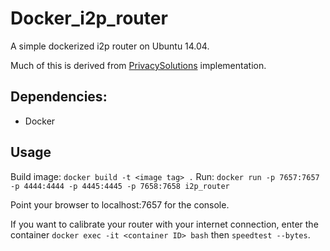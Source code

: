 # Docker_i2p_router

A simple dockerized i2p router on Ubuntu 14.04.

Much of this is derived from [PrivacySolutions](https://github.com/PrivacySolutions/docker-i2p) implementation.

## Dependencies:

* Docker

## Usage

Build image: `docker build -t <image tag> .`
Run: `docker run -p 7657:7657 -p 4444:4444 -p 4445:4445 -p 7658:7658 i2p_router`

Point your browser to localhost:7657 for the console.

If you want to calibrate your router with your internet connection, enter the container `docker exec -it <container ID> bash` then `speedtest --bytes`. 
